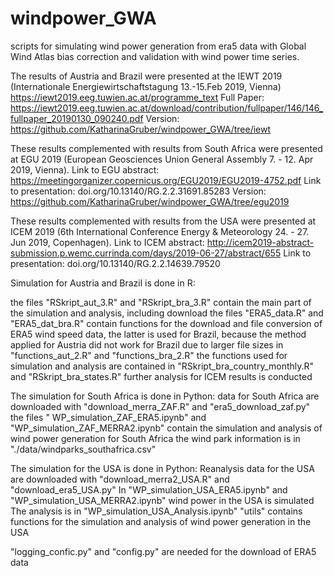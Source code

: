 # windpower_GWA
scripts for simulating wind power generation from era5 data with Global Wind Atlas bias correction and validation with wind power time series.


The results of Austria and Brazil were presented at the IEWT 2019 (Internationale Energiewirtschaftstagung 13.-15.Feb 2019, Vienna)
https://iewt2019.eeg.tuwien.ac.at/programme_text
Full Paper: https://iewt2019.eeg.tuwien.ac.at/download/contribution/fullpaper/146/146_fullpaper_20190130_090240.pdf
Version: https://github.com/KatharinaGruber/windpower_GWA/tree/iewt


These results complemented with results from South Africa were presented at EGU 2019 (European Geosciences Union General Assembly 7. - 12. Apr 2019, Vienna).
Link to EGU abstract: https://meetingorganizer.copernicus.org/EGU2019/EGU2019-4752.pdf
Link to presentation: doi.org/10.13140/RG.2.2.31691.85283
Version: https://github.com/KatharinaGruber/windpower_GWA/tree/egu2019

These results complemented with results from the USA were presented at ICEM 2019 (6th International Conference Energy & Meteorology 24. - 27. Jun 2019, Copenhagen).
Link to ICEM abstract: http://icem2019-abstract-submission.p.wemc.currinda.com/days/2019-06-27/abstract/655
Link to presentation: doi.org/10.13140/RG.2.2.14639.79520


Simulation for Austria and Brazil is done in R:

the files "RSkript_aut_3.R" and "RSkript_bra_3.R" contain the main part of the simulation and analysis, including download
the files "ERA5_data.R" and "ERA5_dat_bra.R" contain functions for the download and file conversion of ERA5 wind speed data, the latter is used for Brazil, because the method applied for Austria did not work for Brazil due to larger file sizes
in "functions_aut_2.R" and "functions_bra_2.R" the functions used for simulation and analysis are contained
in "RSkript_bra_country_monthly.R" and "RSkript_bra_states.R" further analysis for ICEM results is conducted

The simulation for South Africa is done in Python:
data for South Africa are downloaded with "download_merra_ZAF.R" and "era5_download_zaf.py"
the files " WP_simulation_ZAF_ERA5.ipynb" and "WP_simulation_ZAF_MERRA2.ipynb" contain the simulation and analysis of wind power generation for South Africa
the wind park information is in "./data/windparks_southafrica.csv"

The simulation for the USA is done in Python:
Reanalysis data for the USA are downloaded with "download_merra2_USA.R" and "download_era5_USA.py"
In "WP_simulation_USA_ERA5.ipynb" and "WP_simulation_USA_MERRA2.ipynb" wind power in the USA is simulated
The analysis is in "WP_simulation_USA_Analysis.ipynb"
"utils" contains functions for the simulation and analysis of wind power generation in the USA

"logging_confic.py" and "config.py" are needed for the download of ERA5 data